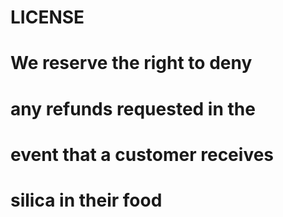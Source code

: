 # LICENSE #
# We reserve the right to deny
# any refunds requested in the
# event that a customer receives
# silica in their food 
